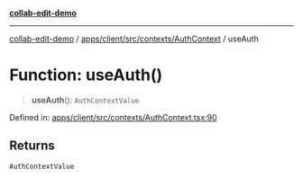 [**collab-edit-demo**](../../../../../../README.md)

***

[collab-edit-demo](../../../../../../README.md) / [apps/client/src/contexts/AuthContext](../README.md) / useAuth

# Function: useAuth()

> **useAuth**(): `AuthContextValue`

Defined in: [apps/client/src/contexts/AuthContext.tsx:90](https://github.com/austyle-io/pub-sub-demo/blob/facd25f09850fc4e78e94ce267c52e173d869933/apps/client/src/contexts/AuthContext.tsx#L90)

## Returns

`AuthContextValue`
